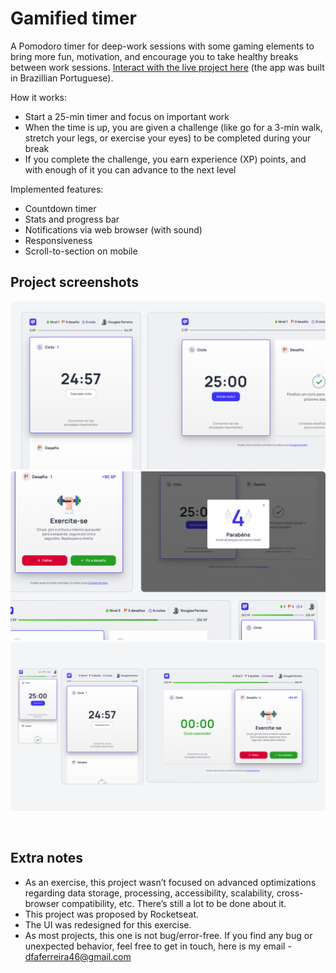 # Gamified timer

A Pomodoro timer for deep-work sessions with some gaming elements to bring more fun, motivation, and encourage you to take healthy breaks between work sessions. [Interact with the live project here](https://gamified-timer-douglasf.vercel.app) (the app was built in Brazillian Portuguese).

How it works:

- Start a 25-min timer and focus on important work
- When the time is up, you are given a challenge (like go for a 3-min walk, stretch your legs, or exercise your eyes) to be completed during your break
- If you complete the challenge, you earn experience (XP) points, and with enough of it you can advance to the next level

Implemented features:

- Countdown timer
- Stats and progress bar
- Notifications via web browser (with sound)
- Responsiveness
- Scroll-to-section on mobile

## Project screenshots

<img src=".github/project-screenshot-1.png"><br>
<img src=".github/project-screenshot-2.png"><br>
<img src=".github/project-screenshot-3.png"><br>

<br>

## Extra notes

- As an exercise, this project wasn’t focused on advanced optimizations regarding data storage, processing, accessibility, scalability, cross-browser compatibility, etc. There’s still a lot to be done about it.
- This project was proposed by Rocketseat.
- The UI was redesigned for this exercise.
- As most projects, this one is not bug/error-free. If you find any bug or unexpected behavior, feel free to get in touch, here is my email - dfaferreira46@gmail.com
